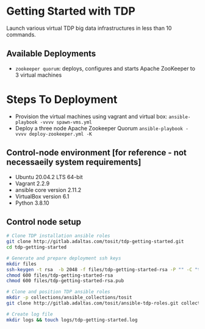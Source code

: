 # Getting Started with TDP

Launch various virtual TDP big data infrastructures in less than 10 commands.

## Available Deployments

- `zookeeper quorum`: deploys, configures and starts Apache ZooKeeper to 3 virtual machines

# Steps To Deployment
- Provision the virtual machines using vagrant and virtual box:
    `ansible-playbook -vvvv spawn-vms.yml`
- Deploy a three node Apache Zookeeper Quorum
    `ansible-playbook -vvvv deploy-zookeeper.yml -K`

##  Control-node environment [for reference - not necessaeily system requirements]

- Ubuntu 20.04.2 LTS 64-bit
- Vagrant 2.2.9
- ansible core version 2.11.2
- VirtualBox version 6.1
- Python 3.8.10

## Control node setup

```bash
# Clone TDP installation ansible roles
git clone http://gitlab.adaltas.com/tosit/tdp-getting-started.git 
cd tdp-getting-started

# Generate and prepare deployment ssh keys
mkdir files
ssh-keygen -t rsa  -b 2048 -f files/tdp-getting-started-rsa -P "" -C "tdp-getting-started"
chmod 600 files/tdp-getting-started-rsa
chmod 600 files/tdp-getting-started-rsa.pub

# Clone and position TDP ansible roles
mkdir -p collections/ansible_collections/tosit
git clone http://gitlab.adaltas.com/tosit/ansible-tdp-roles.git collections/ansible_collections/tosit/tdp

# Create log file
mkdir logs && touch logs/tdp-getting-started.log
```
